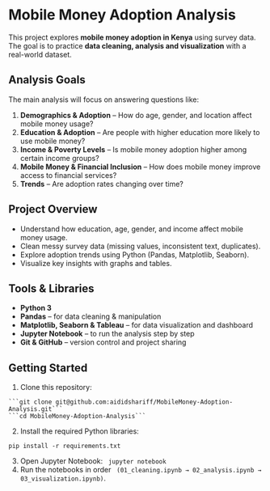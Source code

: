 # Mobile Money Adoption Analysis
This project explores **mobile money adoption in Kenya** using survey data. The goal is to practice **data cleaning, analysis and visualization** with a real-world dataset.

## Analysis Goals
The main analysis will focus on answering questions like:
1. **Demographics & Adoption** – How do age, gender, and location affect mobile money usage?
2. **Education & Adoption** – Are people with higher education more likely to use mobile money?
3. **Income & Poverty Levels** – Is mobile money adoption higher among certain income groups?
4. **Mobile Money & Financial Inclusion** – How does mobile money improve access to financial services?
5. **Trends** – Are adoption rates changing over time?

## Project Overview
- Understand how education, age, gender, and income affect mobile     money usage.
- Clean messy survey data (missing values, inconsistent text, duplicates).
- Explore adoption trends using Python (Pandas, Matplotlib, Seaborn).
- Visualize key insights with graphs and tables.

## Tools & Libraries
- **Python 3**
- **Pandas** – for data cleaning & manipulation
- **Matplotlib, Seaborn & Tableau** – for data visualization and dashboard
- **Jupyter Notebook** – to run the analysis step by step
- **Git & GitHub** – version control and project sharing

## Getting Started
1. Clone this repository:
``` 
```git clone git@github.com:aididshariff/MobileMoney-Adoption-Analysis.git```
```cd MobileMoney-Adoption-Analysis```
```
2. Install the required Python libraries:
```
pip install -r requirements.txt
```
3. Open Jupyter Notebook:
```  jupyter notebook ```
4. Run the notebooks in order ``` (01_cleaning.ipynb → 02_analysis.ipynb → 03_visualization.ipynb)```.
